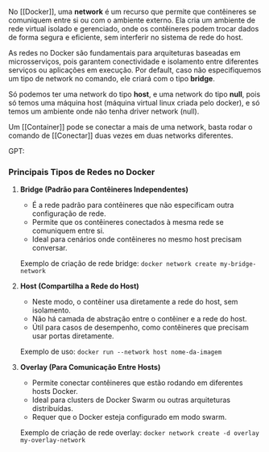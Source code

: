 No [[Docker]], uma **network** é um recurso que permite que contêineres se comuniquem entre si ou com o ambiente externo. Ela cria um ambiente de rede virtual isolado e gerenciado, onde os contêineres podem trocar dados de forma segura e eficiente, sem interferir no sistema de rede do host.

As redes no Docker são fundamentais para arquiteturas baseadas em microsserviços, pois garantem conectividade e isolamento entre diferentes serviços ou aplicações em execução.
Por default, caso não especifiquemos um tipo de network no comando, ele criará com o tipo **bridge**.

Só podemos ter uma network do tipo **host**, e uma network do tipo **null**, pois só temos uma máquina host (máquina virtual linux criada pelo docker), e só temos um ambiente onde não tenha driver network (null).

Um [[Container]] pode se conectar a mais de uma network, basta rodar o comando de [[Conectar]] duas vezes em duas networks diferentes.

GPT:
### **Principais Tipos de Redes no Docker**

1. **Bridge (Padrão para Contêineres Independentes)**
    
    - É a rede padrão para contêineres que não especificam outra configuração de rede.
    - Permite que os contêineres conectados à mesma rede se comuniquem entre si.
    - Ideal para cenários onde contêineres no mesmo host precisam conversar.
    
    Exemplo de criação de rede bridge:
		`docker network create my-bridge-network` 
		

2. **Host (Compartilha a Rede do Host)**
	- Neste modo, o contêiner usa diretamente a rede do host, sem isolamento.
	- Não há camada de abstração entre o contêiner e a rede do host.
	- Útil para casos de desempenho, como contêineres que precisam usar portas diretamente.
	
	Exemplo de uso:
		`docker run --network host nome-da-imagem`

3.  **Overlay (Para Comunicação Entre Hosts)**
	- Permite conectar contêineres que estão rodando em diferentes hosts Docker.
	- Ideal para clusters de Docker Swarm ou outras arquiteturas distribuídas.
	- Requer que o Docker esteja configurado em modo swarm.
	
	Exemplo de criação de rede overlay:
		`docker network create -d overlay my-overlay-network`
